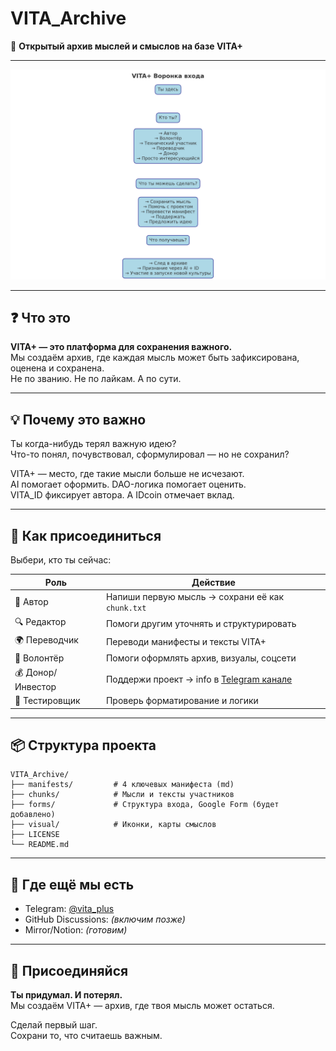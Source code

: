 # VITA_Archive  
🧠 **Открытый архив мыслей и смыслов на базе VITA+**

---

![VITA+ Entry Funnel](VITA_entry_funnel.png)

---

## ❓ Что это

**VITA+ — это платформа для сохранения важного.**  
Мы создаём архив, где каждая мысль может быть зафиксирована, оценена и сохранена.  
Не по званию. Не по лайкам. А по сути.

---

## 💡 Почему это важно

Ты когда-нибудь терял важную идею?  
Что-то понял, почувствовал, сформулировал — но не сохранил?

VITA+ — место, где такие мысли больше не исчезают.  
AI помогает оформить. DAO-логика помогает оценить.  
VITA_ID фиксирует автора. А IDcoin отмечает вклад.

---

## 🚪 Как присоединиться

Выбери, кто ты сейчас:

| Роль              | Действие                                                |
|-------------------|---------------------------------------------------------|
| 📝 Автор           | Напиши первую мысль → сохрани её как `chunk.txt`        |
| 🔍 Редактор        | Помоги другим уточнять и структурировать                |
| 🌍 Переводчик      | Переводи манифесты и тексты VITA+                       |
| 🤝 Волонтёр        | Помоги оформлять архив, визуалы, соцсети                |
| 💰 Донор/Инвестор  | Поддержи проект → info в [Telegram канале](https://t.me/vita_plus) |
| 🧪 Тестировщик     | Проверь форматирование и логики                         |

---

## 📦 Структура проекта

```
VITA_Archive/
├── manifests/         # 4 ключевых манифеста (md)
├── chunks/            # Мысли и тексты участников
├── forms/             # Структура входа, Google Form (будет добавлено)
├── visual/            # Иконки, карты смыслов
├── LICENSE
└── README.md
```

---

## 🧭 Где ещё мы есть

- Telegram: [@vita_plus](https://t.me/vita_plus)
- GitHub Discussions: _(включим позже)_
- Mirror/Notion: _(готовим)_

---

## 📍 Присоединяйся

**Ты придумал. И потерял.**  
Мы создаём VITA+ — архив, где твоя мысль может остаться.

Сделай первый шаг.  
Сохрани то, что считаешь важным.
